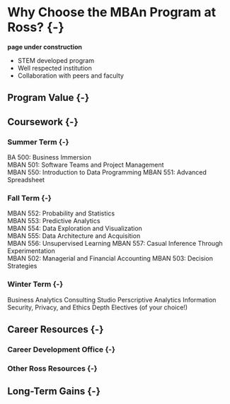 # Why Choose the MBAn Program at Ross? {-}
**page under construction**  


- STEM developed program
- Well respected institution
- Collaboration with peers and faculty

## Program Value {-}

## Coursework {-}

### Summer Term {-}
BA 500: Business Immersion  
MBAN 501: Software Teams and Project Management  
MBAN 550: Introduction to Data Programming
MBAN 551: Advanced Spreadsheet

### Fall Term {-}
MBAN 552: Probability and Statistics  
MBAN 553: Predictive Analytics  
MBAN 554: Data Exploration and Visualization  
MBAN 555: Data Architecture and Acquisition  
MBAN 556: Unsupervised Learning
MBAN 557: Casual Inference Through Experimentation  
MBAN 502: Managerial and Financial Accounting
MBAN 503: Decision Strategies

### Winter Term {-}
Business Analytics Consulting Studio
Perscriptive Analytics
Information Security, Privacy, and Ethics
Depth Electives (of your choice!)

## Career Resources {-}

### Career Development Office {-}

### Other Ross Resources {-}

## Long-Term Gains {-}
